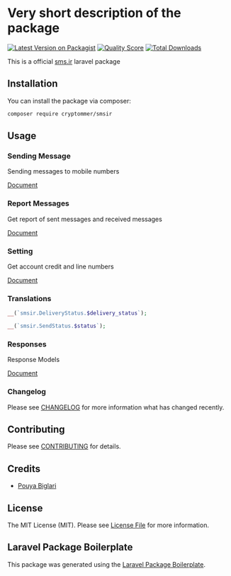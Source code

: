 # Very short description of the package

[![Latest Version on Packagist](https://img.shields.io/packagist/v/cryptommer/smsir.svg?style=flat-square)](https://packagist.org/packages/cryptommer/smsir)
[![Quality Score](https://img.shields.io/scrutinizer/g/cryptommer/Smsir.svg?style=flat-square)](https://scrutinizer-ci.com/g/cryptommer/Sms-ir)
[![Total Downloads](https://img.shields.io/packagist/dt/cryptommer/Smsir.svg?style=flat-square)](https://packagist.org/packages/cryptommer/smsir)

This is a official [sms.ir](https://sms.ir) laravel package 

## Installation

You can install the package via composer:

```bash
composer require cryptommer/smsir
```

## Usage

### Sending Message
Sending messages to mobile numbers

[Document](Send.md)

### Report Messages
Get report of sent messages and received messages

[Document](Report.md)

### Setting
Get account credit and line numbers

[Document](Setting.md)

### Translations
```php
__(`smsir.DeliveryStatus.$delivery_status`);
```
```php
__(`smsir.SendStatus.$status`);
```


### Responses
Response Models

[Document](Response.md)

### Changelog

Please see [CHANGELOG](CHANGELOG.md) for more information what has changed recently.

## Contributing

Please see [CONTRIBUTING](CONTRIBUTING.md) for details.

## Credits

-   [Pouya Biglari](https://github.com/cryptommer)

## License

The MIT License (MIT). Please see [License File](LICENSE.md) for more information.

## Laravel Package Boilerplate

This package was generated using the [Laravel Package Boilerplate](https://laravelpackageboilerplate.com).
